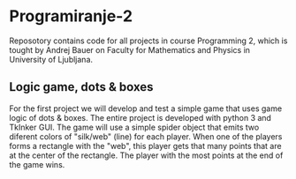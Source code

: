 # Programiranje-2

Reposotory contains code for all projects in course Programming 2, which is tought by Andrej Bauer on Faculty for Mathematics and Physics in University of Ljubljana.

## Logic game, dots & boxes

For the first project we will develop and test a simple game that uses game logic of dots & boxes. The entire project is developed with python 3 and TkInker GUI. The game will use a simple spider object that emits two diferent colors of "silk/web" (line) for each player. When one of the players forms a rectangle with the "web", this player gets that many points that are at the center of the rectangle. The player with the most points at the end of the game wins.

